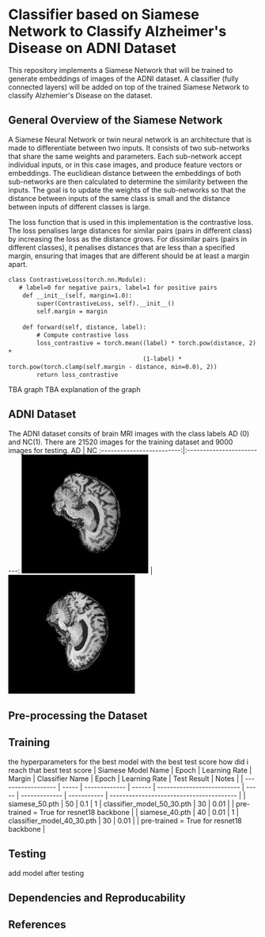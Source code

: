 # Classifier based on Siamese Network to Classify Alzheimer's Disease on ADNI Dataset

This repository implements a Siamese Network that will be trained to generate embeddings of  images of the ADNI dataset. A classifier (fully connected layers) will be added on top of the trained Siamese Network to classify Alzhemier's Disease on the dataset.

## General Overview of the Siamese Network
A Siamese Neural Network or twin neural network is an architecture that is made to differentiate between two inputs. It consists of two sub-networks that share the same weights and parameters. Each sub-network accept individual inputs, or in this case images, and produce feature vectors or embeddings. The euclidiean distance between the embeddings of both sub-networks are then calculated to determine the similarity between the inputs. The goal is to update the weights of the sub-networks so that the distance between inputs of the same class is small and the distance between inputs of different classes is large.

The loss function that is used in this implementation is the contrastive loss. The loss penalises large distances for similar pairs (pairs in different class) by increasing the loss as the distance grows. For dissimilar pairs (pairs in different classes), it penalises distances that are less than a specified margin, ensuring that images that are different should be at least a margin apart.

```
class ContrastiveLoss(torch.nn.Module):
   # label=0 for negative pairs, label=1 for positive pairs
    def __init__(self, margin=1.0):
        super(ContrastiveLoss, self).__init__()
        self.margin = margin

    def forward(self, distance, label):
        # Compute contrastive loss
        loss_contrastive = torch.mean((label) * torch.pow(distance, 2) +
                                      (1-label) * torch.pow(torch.clamp(self.margin - distance, min=0.0), 2))
        return loss_contrastive
```

TBA graph
TBA explanation of the graph

## ADNI Dataset
The ADNI dataset consits of brain MRI images with the class labels AD (0) and NC(1). There are 21520 images for the training dataset and 9000 images for testing. 
AD            |  NC
:-------------------------:|:-------------------------:
![](images_for_readme/218391_78_AD.jpeg)  |  ![](images_for_readme/808819_88_NC.jpeg)

## Pre-processing the Dataset

## Training
the hyperparameters for the best model with the best test score
how did i reach that best test score
| Siamese Model Name | Epoch | Learning Rate | Margin | Classifier Name            | Epoch | Learning Rate | Test Result | Notes                                    |
| ------------------ | ----- | ------------- | ------ | -------------------------- | ----- | ------------- | ----------- | ---------------------------------------- |
| siamese_50.pth     | 50    | 0.1           | 1      | classifier_model_50_30.pth | 30    | 0.01          |             | pre-trained = True for resnet18 backbone |
| siamese_40.pth     | 40    | 0.01          | 1      | classifier_model_40_30.pth | 30    | 0.01          |             | pre-trained = True for resnet18 backbone |
## Testing
add model after testing

## Dependencies and Reproducability

## References